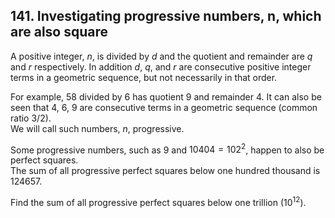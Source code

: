## 141. Investigating progressive numbers, n, which are also square

A positive integer, $n$, is divided by $d$ and the quotient and remainder are $q$ and $r$ respectively. In addition $d$, $q$, and $r$ are consecutive positive integer terms in a geometric sequence, but not necessarily in that order.

For example, $58$ divided by 6 has quotient 9 and remainder 4. It can also be seen that 4, 6, 9 are consecutive terms in a geometric sequence (common ratio 3/2).<br>
We will call such numbers, $n$, progressive.

Some progressive numbers, such as $9$ and $10404 = 102^2$, happen to also be perfect squares.<br>
The sum of all progressive perfect squares below one hundred thousand is 124657.

Find the sum of all progressive perfect squares below one trillion ($10^{12}$).
